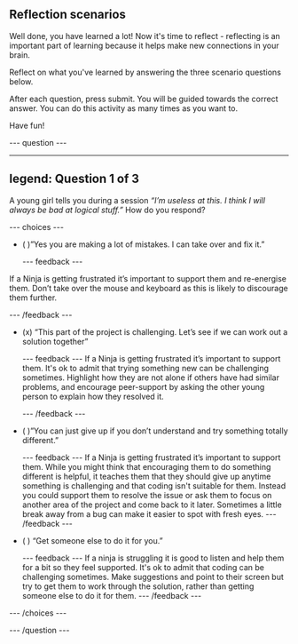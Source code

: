 ## Reflection scenarios

Well done, you have learned a lot! Now it's time to reflect - reflecting is an important part of learning because it helps make new connections in your brain.

Reflect on what you've learned by answering the three scenario questions below.

After each question, press submit. You will be guided towards the correct answer. You can do this activity as many times as you want to.

Have fun!

--- question ---

---
legend: Question 1 of 3
---

A young girl tells you during a session *“I’m useless at this. I think I will always be bad at logical stuff.”* How do you respond?

--- choices ---

- ( )”Yes you are making a lot of mistakes. I can take over and fix it.”

  --- feedback ---

If a Ninja is getting frustrated it’s important to support them and re-energise them. Don’t take over the mouse and keyboard as this is likely to discourage them further.

  --- /feedback ---

- (x) “This part of the project is challenging. Let’s see if we can work out a solution together”

  --- feedback ---
If a Ninja is getting frustrated it’s important to support them. It's ok to admit that trying something new can be challenging sometimes. Highlight how they are not alone if others have had similar problems, and encourage peer-support by asking the other young person to explain how they resolved it.

  --- /feedback ---

- ( )”You can just give up if you don’t understand and try something totally different.”

  --- feedback ---
If a Ninja is getting frustrated it’s important to support them. While you might think that encouraging them to do something different is helpful, it teaches them that they should give up anytime something is challenging and that coding isn't suitable for them. Instead you could support them to resolve the issue or ask them to focus on another area of the project and come back to it later. Sometimes a little break away from a bug can make it easier to spot with fresh eyes. 
  --- /feedback ---

- ( ) “Get someone else to do it for you.”

  --- feedback ---
If a ninja is struggling it is good to listen and help them for a bit so they feel supported. It's ok to admit that coding can be challenging sometimes. Make suggestions and point to their screen but try to get them to work through the solution, rather than getting someone else to do it for them.
  --- /feedback ---

--- /choices ---

--- /question ---

